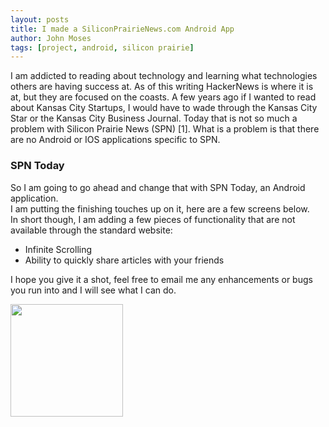 ```yaml
---
layout: posts
title: I made a SiliconPrairieNews.com Android App
author: John Moses
tags: [project, android, silicon prairie]
---
```

I am addicted to reading about technology and learning what technologies 
others are having success at.  As of this writing HackerNews is where it 
is at, but they are focused on the coasts.  A few years ago if I wanted to 
read about Kansas City Startups, I would have to wade through the Kansas 
City Star or the Kansas City Business Journal.  Today that is not so much 
a problem with Silicon Prairie News (SPN) \[1\]. What is a problem is that 
there are no Android or IOS applications specific to SPN.

### SPN Today

So I am going to go ahead and change that with SPN Today, an Android application.  
I am putting the finishing touches up on it, here are a few screens below.  
In short though, I am adding a few pieces of functionality that are not 
available through the standard website:

<ul>
<li>Infinite Scrolling</li>
<li>Ability to quickly share articles with your friends</li>
</ul>

I hope you give it a shot, feel free to email me any enhancements or bugs 
you run into and I will see what I can do.

<img src="{{ site.url }}/images/2013-06-29-spn.png" width="180px" />
